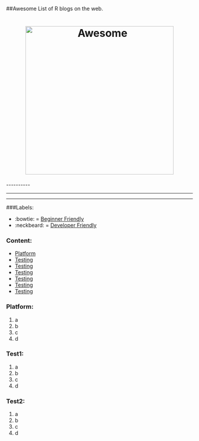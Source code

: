 ##Awesome List of R blogs on the web. 

<h1 align="center">
	<img width="400" src="https://howtolearn.me/wp-content/uploads/2014/08/r-programming-logo.png" alt="Awesome">
</h1>
----------


----------


----------


###Labels:
-  :bowtie: = [Beginner Friendly](www.test.com) 
-  :neckbeard: = [Developer Friendly](www.test2.com)

### Content:

 - [Platform](#platform)
 - [Testing](#test1)
 - [Testing](#test2)
 - [Testing](#test3)
 - [Testing](#test4)
 - [Testing](#test5)
 - [Testing](#test6)

### Platform:

 1. a
 2. b
 3. c
 4. d

### Test1:

 1. a
 2. b
 3. c
 4. d

### Test2:
1. a
2. b
3. c
4. d



